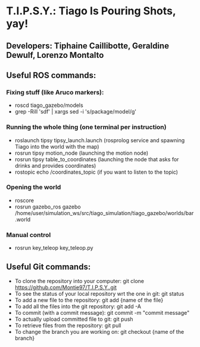 # T.I.P.S.Y.: Tiago Is Pouring Shots, yay!
## Developers: Tiphaine Caillibotte, Geraldine Dewulf, Lorenzo Montalto
## Useful ROS commands:
### Fixing stuff (like Aruco markers):
- roscd tiago_gazebo/models
- grep -RiIl 'sdf' | xargs sed -i 's/package/model/g'
### Running the whole thing (one terminal per instruction)
- roslaunch tipsy tipsy_launch.launch (rosprolog service and spawning Tiago into the world with the map)
- rosrun tipsy motion_node (launching the motion node)
- rosrun tipsy table_to_coordinates (launching the node that asks for drinks and provides coordinates)
- rostopic echo /coordinates_topic (if you want to listen to the topic)
### Opening the world
- roscore
- rosrun gazebo_ros gazebo /home/user/simulation_ws/src/tiago_simulation/tiago_gazebo/worlds/bar.world
### Manual control
- rosrun key_teleop key_teleop.py
## Useful Git commands:
- To clone the repository into your computer: git clone https://github.com/Montie97/T.I.P.S.Y..git
- To see the status of your local repository wrt the one in git: git status
- To add a new file to the repository: git add {name of the file}
- To add all the files into the git repository: git add -A
- To commit (with a commit message): git commit -m "commit message"
- To actually upload committed file to git: git push
- To retrieve files from the repository: git pull
- To change the branch you are working on: git checkout {name of the branch}
